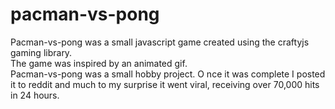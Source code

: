 pacman-vs-pong
==============

Pacman-vs-pong was a small javascript game created using the craftyjs gaming library.  
The game was inspired by an animated gif.  
Pacman-vs-pong was a small hobby project.  O
nce it was complete I posted it to reddit and much 
to my surprise it went viral, receiving over 70,000 hits in 24 hours. 